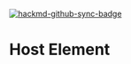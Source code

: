 [![hackmd-github-sync-badge](https://hackmd.io/byPxWWAMTmmHCJISBJiNvA/badge)](https://hackmd.io/byPxWWAMTmmHCJISBJiNvA)

# Host Element
